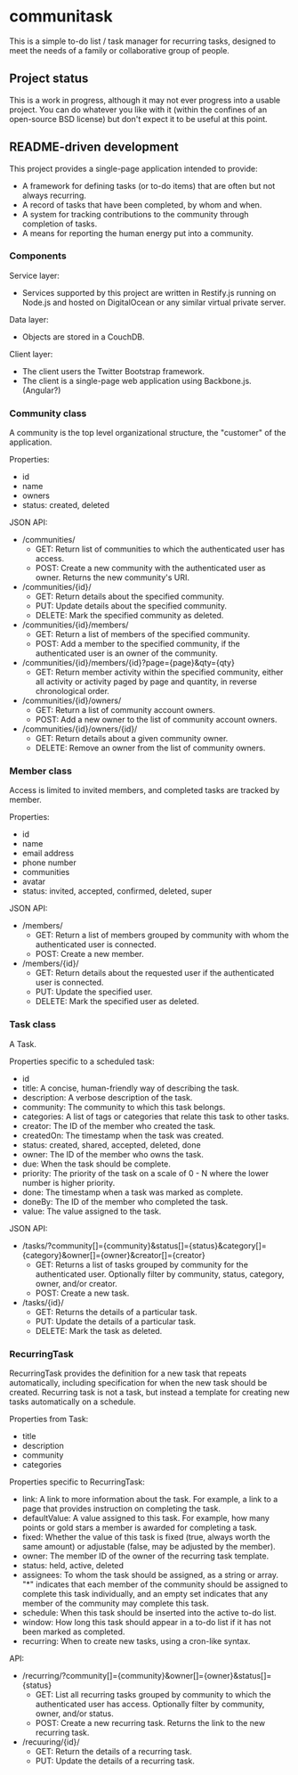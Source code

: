 # communitask

This is a simple to-do list / task manager for recurring tasks, designed to meet the needs of a family or collaborative group of people.

## Project status

This is a work in progress, although it may not ever progress into a usable project. You can do whatever you like with it (within the confines of an open-source BSD license) but don't expect it to be useful at this point.

## README-driven development

This project provides a single-page application intended to provide:

* A framework for defining tasks (or to-do items) that are often but not always recurring.
* A record of tasks that have been completed, by whom and when.
* A system for tracking contributions to the community through completion of tasks.
* A means for reporting the human energy put into a community.

### Components

Service layer:

* Services supported by this project are written in Restify.js running on Node.js and hosted on DigitalOcean or any similar virtual private server.

Data layer:

* Objects are stored in a CouchDB.

Client layer:

* The client users the Twitter Bootstrap framework.
* The client is a single-page web application using Backbone.js. (Angular?)

### Community class

A community is the top level organizational structure, the "customer" of the application.

Properties:

* id
* name
* owners
* status: created, deleted

JSON API:

* /communities/
	* GET: Return list of communities to which the authenticated user has access.
	* POST: Create a new community with the authenticated user as owner. Returns the new community's URI.
* /communities/{id}/
	* GET: Return details about the specified community.
	* PUT: Update details about the specified community.
	* DELETE: Mark the specified community as deleted.
* /communities/{id}/members/
	* GET: Return a list of members of the specified community.
	* POST: Add a member to the specified community, if the authenticated user is an owner of the community.
* /communities/{id}/members/{id}?page={page}&qty={qty}
	* GET: Return member activity within the specified community, either all activity or activity paged by page and quantity, in reverse chronological order.
* /communities/{id}/owners/
	* GET: Return a list of community account owners.
	* POST: Add a new owner to the list of community account owners.
* /communities/{id}/owners/{id}/
	* GET: Return details about a given community owner.
	* DELETE: Remove an owner from the list of community owners.


### Member class

Access is limited to invited members, and completed tasks are tracked by member.

Properties:

* id
* name
* email address
* phone number
* communities
* avatar
* status: invited, accepted, confirmed, deleted, super

JSON API:

* /members/
	* GET: Return a list of members grouped by community with whom the authenticated user is connected.
	* POST: Create a new member.
* /members/{id}/
	* GET: Return details about the requested user if the authenticated user is connected.
	* PUT: Update the specified user.
	* DELETE: Mark the specified user as deleted.


### Task class

A Task.

Properties specific to a scheduled task:

* id
* title: A concise, human-friendly way of describing the task.
* description: A verbose description of the task.
* community: The community to which this task belongs.
* categories: A list of tags or categories that relate this task to other tasks.
* creator: The ID of the member who created the task.
* createdOn: The timestamp when the task was created.
* status: created, shared, accepted, deleted, done
* owner: The ID of the member who owns the task.
* due: When the task should be complete.
* priority: The priority of the task on a scale of 0 - N where the lower number is higher priority.
* done: The timestamp when a task was marked as complete.
* doneBy: The ID of the member who completed the task.
* value: The value assigned to the task.

JSON API:

* /tasks/?community[]={community}&status[]={status}&category[]={category}&owner[]={owner}&creator[]={creator}
	* GET: Returns a list of tasks grouped by community for the authenticated user. Optionally filter by community, status, category, owner, and/or creator.
	* POST: Create a new task.
* /tasks/{id}/
	* GET: Returns the details of a particular task.
	* PUT: Update the details of a particular task.
	* DELETE: Mark the task as deleted.

### RecurringTask

RecurringTask provides the definition for a new task that repeats automatically, including specification for when the new task should be created. Recurring task is not a task, but instead a template for creating new tasks automatically on a schedule.

Properties from Task:

* title
* description
* community
* categories

Properties specific to RecurringTask:

* link: A link to more information about the task. For example, a link to a page that provides instruction on completing the task.
* defaultValue: A value assigned to this task. For example, how many points or gold stars a member is awarded for completing a task.
* fixed: Whether the value of this task is fixed (true, always worth the same amount) or adjustable (false, may be adjusted by the member).
* owner: The member ID of the owner of the recurring task template.
* status: held, active, deleted
* assignees: To whom the task should be assigned, as a string or array. "*" indicates that each member of the community should be assigned to complete this task individually, and an empty set indicates that any member of the community may complete this task.
* schedule: When this task should be inserted into the active to-do list.
* window: How long this task should appear in a to-do list if it has not been marked as completed.
* recurring: When to create new tasks, using a cron-like syntax.

API:

* /recurring/?community[]={community}&owner[]={owner}&status[]={status}
	* GET: List all recurring tasks grouped by community to which the authenticated user has access. Optionally filter by community, owner, and/or status.
	* POST: Create a new recurring task. Returns the link to the new recurring task.
* /recuuring/{id}/
	* GET: Return the details of a recurring task.
	* PUT: Update the details of a recurring task.
